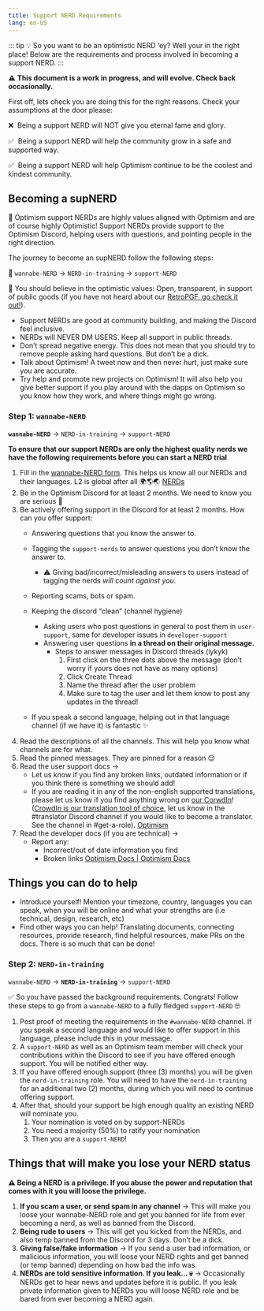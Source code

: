 ```yaml
---
title: Support NERD Requirements 
lang: en-US
---
```


::: tip
💡 So you want to be an optimistic NERD ‘ey? Well your in the right place! Below are the requirements and process involved in becoming a support NERD.
:::

⚠️ **This document is a work in progress, and will evolve. Check back occasionally.**

First off, lets check you are doing this for the right reasons. Check your assumptions at the door please:

❌  Being a support NERD will NOT give you eternal fame and glory.

✅  Being a support NERD will help the community grow in a safe and supported way.

✅  Being a support NERD will help Optimism continue to be the coolest and kindest community. 

## Becoming a supNERD

🚀 Optimism support NERDs are highly values aligned with Optimism and are of course highly Optimistic! Support NERDs provide support to the Optimism Discord, helping users with questions, and pointing people in the right direction. 

The journey to become an supNERD follow the following steps:

🚀 `wannabe-NERD` → `NERD-in-training` → `support-NERD`

🚀 You should believe in the optimistic values: Open, transparent, in support of public goods (if you have not heard about our [RetroPGF, go check it out!](https://medium.com/ethereum-optimism/retroactive-public-goods-funding-33c9b7d00f0c)).

- Support NERDs are good at community building, and making the Discord feel inclusive.
- NERDs will NEVER DM USERS. Keep all support in public threads.
- Don’t spread negative energy. This does not mean that you should try to remove people asking hard questions. But don’t be a dick.
- Talk about Optimism! A tweet now and then never hurt, just make sure you are accurate.
- Try help and promote new projects on Optimism! It will also help you give better support if you play around with the dapps on Optimism so you know how they work, and where things might go wrong.

### Step 1: `wannabe-NERD`

**`wannabe-NERD`** → `NERD-in-training` → `support-NERD`

**To ensure that our support NERDs are only the highest quality nerds we have the following requirements before you can start a NERD trial**

1. Fill in the [wannabe-NERD form](https://forms.gle/YCirMCzagW64BNLu7).
    This helps us know all our NERDs and their languages. L2 is global after all 🌍🌎🌏
    [NERDs](https://forms.gle/YCirMCzagW64BNLu7)
1. Be in the Optimism Discord for at least 2 months.
    We need to know you are serious 👀
1.  Be actively offering support in the Discord for at least 2 months. 
    How can you offer support:
    - Answering questions that you know the answer to.
    - Tagging the `support-nerds` to answer questions you don’t know the answer to.
        - ⚠️ Giving bad/incorrect/misleading answers to users instead of tagging the nerds *will count against you*.
    - Reporting scams, bots or spam.
    - Keeping the discord “clean” (channel hygiene)
        - Asking users who post questions in general to post them in `user-support`, same for developer issues in `developer-support`
        - Answering user questions **in a thread on their original message.**
            - Steps to answer messages in Discord threads (iykyk)
                1. First click on the three dots above the message
                    (don’t worry if yours does not have as many options)
                1. Click Create Thread
                1. Name the thread after the user problem 
                1. Make sure to tag the user and let them know to post any updates in the thread! 
                    
    - If you speak a second language, helping out in that language channel (if we have it) is fantastic ✨
1. Read the descriptions of all the channels. This will help you know what channels are for what.
1. Read the pinned messages. They are pinned for a reason 😌
1. Read the user support docs →
    - Let us know if you find any broken links, outdated information or if you think there is something we should add!
    - If you are reading it in any of the non-english supported translations, please let us know if you find anything wrong on [our CorwdIn](https://crowdin.com/project/optimism-help-center)! ([CrowdIn is our translation tool of choice](https://crowdin.com/project/optimism-help-center), let us know in the #translator Discord channel if you would like to become a translator. See the channel in #get-a-role).
    [Optimism](https://help.optimism.io/hc/en-us)
1. Read the developer docs (if you are technical) →
    - Report any:
        - Incorrect/out of date information you find
        - Broken links
    [Optimism Docs | Optimism Docs](https://community.optimism.io/)
    

## Things you can do to help

- Introduce yourself! Mention your timezone, country, languages you can speak, when you will be online and what your strengths are (i.e technical, design, research, etc)
- Find other ways you can help! Translating documents, connecting resources, provide research, find helpful resources, make PRs on the docs. There is so much that can be done!

### Step 2: `NERD-in-training`

`wannabe-NERD` → **`NERD-in-training`** → `support-NERD`

✅ So you have passed the background requirements. Congrats! Follow these steps to go from a `wannabe-NERD` to a fully fledged `support-NERD` 🤓


1. Post proof of meeting the requirements in the `#wannabe-NERD` channel. If you speak a second language and would like to offer support in this language, please include this in your message. 
1. A `support-NERD` as well as an Optimism team member will check your contributions within the Discord to see if you have offered enough support. You will be notified either way. 
1. If you have offered enough support (three (3) months)  you will be given the `nerd-in-training` role. You will need to have the `nerd-in-training` for an additional two (2) months, during which you will need to continue offering support. 
1. After that, should your support be high enough quality an existing NERD will nominate you. 
    1. Your nomination is voted on by support-NERDs
    2. You need a majority (50%) to ratify your nomination 
    3. Then you are a `support-NERD`!

## Things that will make you lose your NERD status

**⚠️ Being a NERD is a privilege. If you abuse the power and reputation that comes with it you will loose the privilege.**

1. **If you scam a user, or send spam in any channel** → This will make you loose your wannabe-NERD role and get you banned for life from ever becoming a nerd, as well as banned from the Discord. 
2. **Being rude to users** → This will get you kicked from the NERDs, and also temp banned from the Discord for 3 days. Don’t be a dick. 
3. **Giving false/fake information** → If you send a user bad information, or malicious information, you will loose your NERD rights and get banned (or temp banned) depending on how bad the info was. 
4. **NERDs are told sensitive information. If you leak... 💀** → Occasionally NERDs get to hear news and updates before it is public. If you leak private information given to NERDs you will loose NERD role and be bared from ever becoming a NERD again. 
